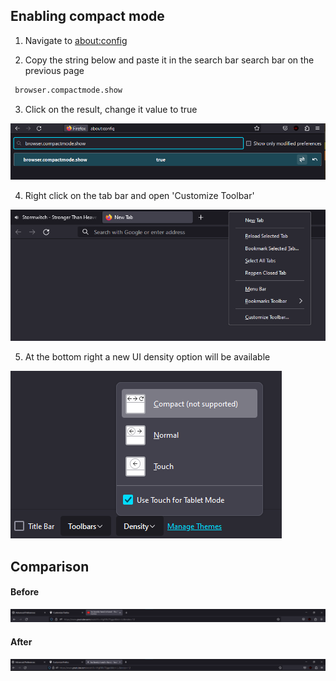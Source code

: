 ## Enabling compact mode

1. Navigate to [about:config](about:config)

2. Copy the string below and paste it in the search bar search bar on the previous page

```bash
 browser.compactmode.show
```

3. Click on the result, change it value to true

![compact mode toggle](./resources/compact-toggle.png)

4. Right click on the tab bar and open 'Customize Toolbar'

![customize toolbar](./resources/1.png)

5. At the bottom right a new UI density option will be available

![compact ui density](./resources/2.png)

## Comparison

#### Before

![toolbox](./resources/3.png)

#### After

![toolbox](./resources/4.png)
